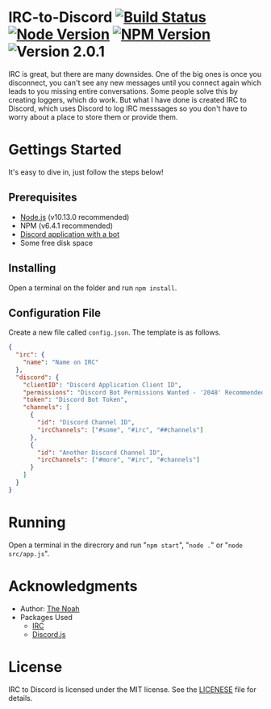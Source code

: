 # IRC-to-Discord [![Build Status][build]](https://travis-ci.org/The-Noah/IRC-to-Discord) [![Node Version][node]](https://nodejs.org/en/blog/release/v10.13.0/) [![NPM Version][npm]](https://www.npmjs.com/package/npm/v/6.4.1) ![Version 2.0.1][version]

IRC is great, but there are many downsides. One of the big ones is once you disconnect, you can't see any new messages until you connect again which leads to you missing entire conversations. Some people solve this by creating loggers, which do work. But what I have done is created IRC to Discord, which uses Discord to log IRC messsages so you don't have to worry about a place to store them or provide them.

# Gettings Started

It's easy to dive in, just follow the steps below!

## Prerequisites

* [Node.js](https://nodejs.org/ "Node.js Website") (v10.13.0 recommended)
* NPM (v6.4.1 recommended)
* [Discord application with a bot](https://discordapp.com/developers/applications/ "Discord Applications Page")
* Some free disk space

## Installing

Open a terminal on the folder and run `npm install`.

## Configuration File

Create a new file called `config.json`. The template is as follows.

```json
{
  "irc": {
    "name": "Name on IRC"
  },
  "discord": {
    "clientID": "Discord Application Client ID",
    "permissions": "Discord Bot Permissions Wanted - '2048' Recommended",
    "token": "Discord Bot Token",  
    "channels": [
      {
        "id": "Discord Channel ID",
        "ircChannels": ["#some", "#irc", "##channels"]
      },
      {
        "id": "Another Discord Channel ID",
        "ircChannels": ["#more", "#irc", "#channels"]
      }
    ]
  }
}
```

# Running

Open a terminal in the direcrory and run "`npm start`", "`node .`" or "`node src/app.js`".

# Acknowledgments

* Author: [The Noah](https://github.com/The-Noah/ "The Noah's GitHub")
* Packages Used
  * [IRC](https://www.npmjs.com/package/irc "IRC's NPM Page")
  * [Discord.js](https://www.npmjs.com/package/discord.js "Discord.js's NPM Page")

# License

IRC to Discord is licensed under the MIT license. See the [LICENESE](LICENSE) file for details.

[build]: https://travis-ci.org/The-Noah/IRC-to-Discord.png?branch=master
[node]: https://img.shields.io/badge/node.js-v10.13.0-red.svg
[npm]: https://img.shields.io/badge/npm-v6.4.1-red.svg
[version]: https://img.shields.io/badge/version-2.0.1-blue.svg
